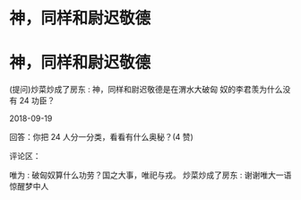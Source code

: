 # 神，同样和尉迟敬德

# 神，同样和尉迟敬德

(提问)炒菜炒成了房东 : 神，同样和尉迟敬德是在渭水大破匈 奴的李君羡为什么没有 24 功臣？

2018-09-19

回答：你把 24 人分一分类，看看有什么奥秘？(4 赞)

评论区：

唯为 : 破匈奴算什么功劳？国之大事，唯祀与戎。 炒菜炒成了房东 : 谢谢唯大一语惊醒梦中人